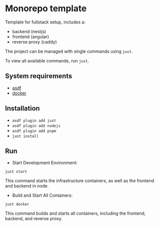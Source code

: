 # Monorepo template

Template for fullstack setup, includes a:

- backend (nestjs)
- frontend (angular)
- reverse proxy (caddy)

The project can be managed with single commands using `just`.

To view all available commands, run `just`.

## System requirements

- [asdf](https://asdf-vm.com/)
- [docker](https://www.docker.com/get-started/)

## Installation

- `asdf plugin add just`
- `asdf plugin add nodejs`
- `asdf plugin add pnpm`
- `just install`

## Run

- Start Development Environment:

`just start`

This command starts the infrastructure containers, as well as the frontend and backend in node.

- Build and Start All Containers:

`just docker`

This command builds and starts all containers, including the frontend, backend, and reverse proxy.
